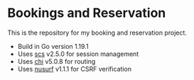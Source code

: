 # Bookings and Reservation

This is the repository for my booking and reservation project.

- Build in Go version 1.19.1
- Uses [scs](https://github.com/alexedwards/scs) v2.5.0 for session management
- Uses [chi](https://github.com/go-chi/chi) v5.0.8 for routing
- Uses [nusurf](https://github.com/justinas/nosurf) v1.1.1 for CSRF verification
